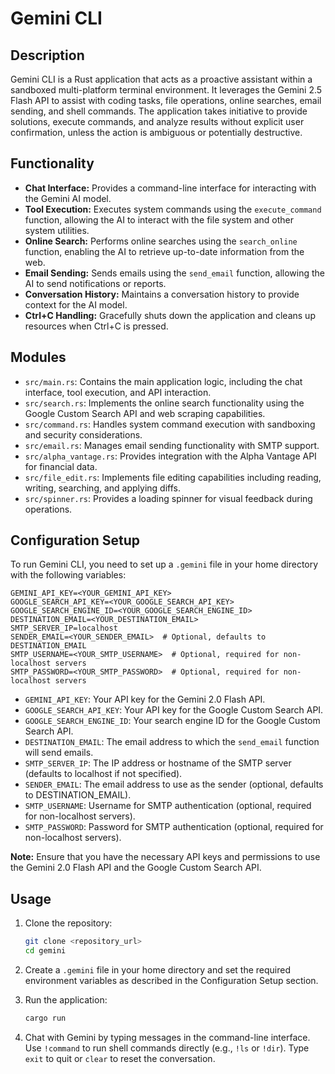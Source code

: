 # Gemini CLI

## Description

Gemini CLI is a Rust application that acts as a proactive assistant within a sandboxed multi-platform terminal environment. It leverages the Gemini 2.5 Flash API to assist with coding tasks, file operations, online searches, email sending, and shell commands. The application takes initiative to provide solutions, execute commands, and analyze results without explicit user confirmation, unless the action is ambiguous or potentially destructive.

## Functionality

*   **Chat Interface:** Provides a command-line interface for interacting with the Gemini AI model.
*   **Tool Execution:** Executes system commands using the `execute_command` function, allowing the AI to interact with the file system and other system utilities.
*   **Online Search:** Performs online searches using the `search_online` function, enabling the AI to retrieve up-to-date information from the web.
*   **Email Sending:** Sends emails using the `send_email` function, allowing the AI to send notifications or reports.
*   **Conversation History:** Maintains a conversation history to provide context for the AI model.
*   **Ctrl+C Handling:** Gracefully shuts down the application and cleans up resources when Ctrl+C is pressed.

## Modules

*   `src/main.rs`: Contains the main application logic, including the chat interface, tool execution, and API interaction.
*   `src/search.rs`: Implements the online search functionality using the Google Custom Search API and web scraping capabilities.
*   `src/command.rs`: Handles system command execution with sandboxing and security considerations.
*   `src/email.rs`: Manages email sending functionality with SMTP support.
*   `src/alpha_vantage.rs`: Provides integration with the Alpha Vantage API for financial data.
*   `src/file_edit.rs`: Implements file editing capabilities including reading, writing, searching, and applying diffs.
*   `src/spinner.rs`: Provides a loading spinner for visual feedback during operations.

## Configuration Setup

To run Gemini CLI, you need to set up a `.gemini` file in your home directory with the following variables:

```
GEMINI_API_KEY=<YOUR_GEMINI_API_KEY>
GOOGLE_SEARCH_API_KEY=<YOUR_GOOGLE_SEARCH_API_KEY>
GOOGLE_SEARCH_ENGINE_ID=<YOUR_GOOGLE_SEARCH_ENGINE_ID>
DESTINATION_EMAIL=<YOUR_DESTINATION_EMAIL>
SMTP_SERVER_IP=localhost
SENDER_EMAIL=<YOUR_SENDER_EMAIL>  # Optional, defaults to DESTINATION_EMAIL
SMTP_USERNAME=<YOUR_SMTP_USERNAME>  # Optional, required for non-localhost servers
SMTP_PASSWORD=<YOUR_SMTP_PASSWORD>  # Optional, required for non-localhost servers
```

*   `GEMINI_API_KEY`: Your API key for the Gemini 2.0 Flash API.
*   `GOOGLE_SEARCH_API_KEY`: Your API key for the Google Custom Search API.
*   `GOOGLE_SEARCH_ENGINE_ID`: Your search engine ID for the Google Custom Search API.
*   `DESTINATION_EMAIL`: The email address to which the `send_email` function will send emails.
*   `SMTP_SERVER_IP`: The IP address or hostname of the SMTP server (defaults to localhost if not specified).
*   `SENDER_EMAIL`: The email address to use as the sender (optional, defaults to DESTINATION_EMAIL).
*   `SMTP_USERNAME`: Username for SMTP authentication (optional, required for non-localhost servers).
*   `SMTP_PASSWORD`: Password for SMTP authentication (optional, required for non-localhost servers).

**Note:** Ensure that you have the necessary API keys and permissions to use the Gemini 2.0 Flash API and the Google Custom Search API.

## Usage

1.  Clone the repository:

    ```bash
    git clone <repository_url>
    cd gemini
    ```

2.  Create a `.gemini` file in your home directory and set the required environment variables as described in the Configuration Setup section.

3.  Run the application:

    ```bash
    cargo run
    ```

4.  Chat with Gemini by typing messages in the command-line interface. Use `!command` to run shell commands directly (e.g., `!ls` or `!dir`). Type `exit` to quit or `clear` to reset the conversation.